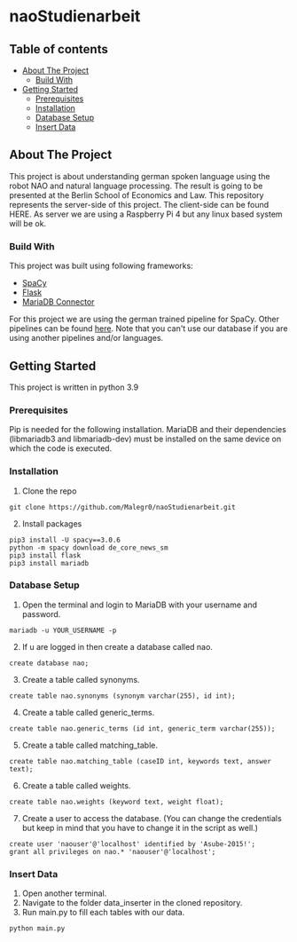 # naoStudienarbeit

## Table of contents
* [About The Project](#about-the-project)
  * [Build With](#build-with)
* [Getting Started](#getting-started)
  * [Prerequisites](#prerequisites)
  * [Installation](#installation)
  * [Database Setup](#database-setup)
  * [Insert Data](#insert-data)

## About The Project
This project is about understanding german spoken language using the robot NAO and natural language processing. The result is going to be presented at the Berlin School
of Economics and Law. This repository represents the server-side of this project. The client-side can be found HERE. As server we are using a Raspberry Pi 4 but any linux
based system will be ok.

### Build With
This project was built using following frameworks:
  - [SpaCy](https://spacy.io/)
  - [Flask](https://flask.palletsprojects.com/en/2.0.x/)
  - [MariaDB Connector](https://mariadb.com/de/resources/blog/how-to-connect-python-programs-to-mariadb/)

For this project we are using the german trained pipeline for SpaCy. Other pipelines can be found [here](https://spacy.io/usage).
Note that you can't use our database if you are using another pipelines and/or languages.

## Getting Started
This project is written in python 3.9

### Prerequisites
Pip is needed for the following installation.
MariaDB and their dependencies (libmariadb3 and libmariadb-dev) must be installed on the same device on which the code is executed.

### Installation
1. Clone the repo
```
git clone https://github.com/Malegr0/naoStudienarbeit.git
```
2. Install packages
```
pip3 install -U spacy==3.0.6
python -m spacy download de_core_news_sm
pip3 install flask
pip3 install mariadb
```

### Database Setup
1. Open the terminal and login to MariaDB with your username and password.
```
mariadb -u YOUR_USERNAME -p
```
2. If u are logged in then create a database called nao.
```
create database nao;
```
3. Create a table called synonyms.
```
create table nao.synonyms (synonym varchar(255), id int);
```
4. Create a table called generic_terms.
```
create table nao.generic_terms (id int, generic_term varchar(255));
```
5. Create a table called matching_table.
```
create table nao.matching_table (caseID int, keywords text, answer text);
```
6. Create a table called weights.
```
create table nao.weights (keyword text, weight float);
```
7. Create a user to access the database. (You can change the credentials but keep in mind that you have to change it in the script as well.)
```
create user 'naouser'@'localhost' identified by 'Asube-2015!';
grant all privileges on nao.* 'naouser'@'localhost';
```

### Insert Data
1. Open another terminal.
2. Navigate to the folder data_inserter in the cloned repository.
3. Run main.py to fill each tables with our data.
```
python main.py
```
